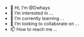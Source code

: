 - 👋 Hi, I’m @Dwhays
- 👀 I’m interested in ...
- 🌱 I’m currently learning ...
- 💞️ I’m looking to collaborate on ...
- 📫 How to reach me ...

<!---
Dwhays/Dwhays is a ✨ special ✨ repository because its `README.md` (this file) appears on your GitHub profile.
You can click the Preview link to take a look at your changes.
--->
